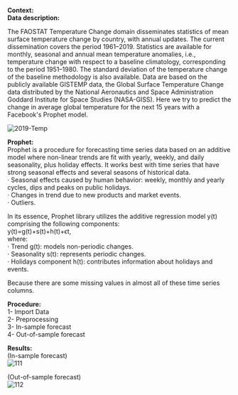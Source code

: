 **Context:**<br/>
**Data description:**

The FAOSTAT Temperature Change domain disseminates statistics of mean surface temperature change by country, with annual updates. The current dissemination covers the period 1961–2019. Statistics are available for monthly, seasonal and annual mean temperature anomalies, i.e., temperature change with respect to a baseline climatology, corresponding to the period 1951–1980. The standard deviation of the temperature change of the baseline methodology is also available. Data are based on the publicly available GISTEMP data, the Global Surface Temperature Change data distributed by the National Aeronautics and Space Administration Goddard Institute for Space Studies (NASA-GISS). Here we try to predict the change in average global temperature for the next 15 years with a Facebook's Prophet model.

![2019-Temp](https://user-images.githubusercontent.com/50455870/132024754-181f892c-7708-4948-bb70-7cba4e53e56f.jpg)

**Prophet:**<br/>
Prophet is a procedure for forecasting time series data based on an additive model where non-linear trends are fit with yearly, weekly, and daily seasonality, plus holiday effects. It works best with time series that have strong seasonal effects and several seasons of historical data. <br/>
· Seasonal effects caused by human behavior: weekly, monthly and yearly cycles, dips and peaks on public holidays.<br/>
· Changes in trend due to new products and market events.<br/>
· Outliers.

In its essence, Prophet library utilizes the additive regression model y(t) comprising the following components:<br/>
y(t)=g(t)+s(t)+h(t)+ϵt,<br/>
where:<br/>
· Trend g(t): models non-periodic changes.<br/>
· Seasonality s(t): represents periodic changes.<br/>
· Holidays component h(t): contributes information about holidays and events.<br/>
 
 Because there are some missing values in almost all of these time series columns. 

**Procedure:**<br/>
1- Import Data<br/>
2- Preprocessing<br/>
3- In-sample forecast<br/>
4- Out-of-sample forecast<br/>

**Results:**<br/>
(In-sample forecast)<br/>
![111](https://user-images.githubusercontent.com/50455870/132105361-d7768333-97ab-4cb4-b44b-6c090cbf8e1b.JPG)

(Out-of-sample forecast)<br/>
![112](https://user-images.githubusercontent.com/50455870/132105373-7221e299-505b-4721-9d2d-bc8737a17387.JPG)

